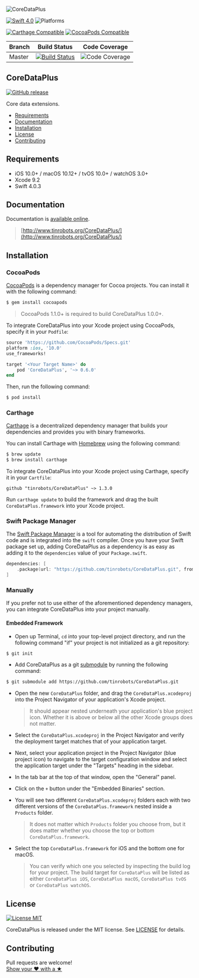 ![CoreDataPlus](https://raw.githubusercontent.com/tinrobots/CoreDataPlus/assets/coredata_plus.png)

[![Swift 4.0](https://img.shields.io/badge/Swift-4.0-orange.svg?style=flat)](https://developer.apple.com/swift)
![Platforms](https://img.shields.io/badge/Platform-iOS%2010%2B%20|%20macOS%2010.12+%20|%20tvOS%2010+%20|%20watchOS%203+-blue.svg) 

[![Carthage Compatible](https://img.shields.io/badge/Carthage-compatible-4BC51D.svg?style=flat)](https://github.com/Carthage/Carthage)
[![CocoaPods Compatible](https://img.shields.io/cocoapods/v/CoreDataPlus.svg)](https://cocoapods.org/pods/CoreDataPlus)

|Branch|Build Status|Code Coverage|
|----|----|----|
|Master|[![Build Status](https://travis-ci.org/tinrobots/CoreDataPlus.svg?branch=master)](https://travis-ci.org/tinrobots/CoreDataPlus)| ![Code Coverage](https://img.shields.io/codecov/c/github/tinrobots/CoreDataPlus/master.svg)|

## CoreDataPlus
[![GitHub release](https://img.shields.io/github/release/tinrobots/CoreDataPlus.svg)](https://github.com/tinrobots/CoreDataPlus/releases) 

Core data extensions.

- [Requirements](#requirements)
- [Documentation](#documentation)
- [Installation](#installation)
- [License](#license)
- [Contributing](#contributing)

## Requirements

- iOS 10.0+ / macOS 10.12+ / tvOS 10.0+ / watchOS 3.0+
- Xcode 9.2
- Swift 4.0.3

## Documentation

Documentation is [available online](http://www.tinrobots.org/CoreDataPlus/).

> [http://www.tinrobots.org/CoreDataPlus/](http://www.tinrobots.org/CoreDataPlus/)

## Installation

### CocoaPods

[CocoaPods](http://cocoapods.org) is a dependency manager for Cocoa projects. You can install it with the following command:

```bash
$ gem install cocoapods
```

> CocoaPods 1.1.0+ is required to build CoreDataPlus 1.0.0+.

To integrate CoreDataPlus into your Xcode project using CocoaPods, specify it in your `Podfile`:

```ruby
source 'https://github.com/CocoaPods/Specs.git'
platform :ios, '10.0'
use_frameworks!

target '<Your Target Name>' do
    pod 'CoreDataPlus', '~> 0.6.0'
end
```

Then, run the following command:

```bash
$ pod install
```

### Carthage

[Carthage](https://github.com/Carthage/Carthage) is a decentralized dependency manager that builds your dependencies and provides you with binary frameworks.

You can install Carthage with [Homebrew](http://brew.sh/) using the following command:

```bash
$ brew update
$ brew install carthage
```

To integrate CoreDataPlus into your Xcode project using Carthage, specify it in your `Cartfile`:

```ogdl
github "tinrobots/CoreDataPlus" ~> 1.3.0
```

Run `carthage update` to build the framework and drag the built `CoreDataPlus.framework` into your Xcode project.

### Swift Package Manager

The [Swift Package Manager](https://swift.org/package-manager/) is a tool for automating the distribution of Swift code and is integrated into the `swift` compiler. 
Once you have your Swift package set up, adding CoreDataPlus as a dependency is as easy as adding it to the `dependencies` value of your `Package.swift`.

```swift
dependencies: [
    .package(url: "https://github.com/tinrobots/CoreDataPlus.git", from: "1.3.0")
]
```

### Manually

If you prefer not to use either of the aforementioned dependency managers, you can integrate CoreDataPlus into your project manually.

#### Embedded Framework

- Open up Terminal, `cd` into your top-level project directory, and run the following command "if" your project is not initialized as a git repository:

```bash
$ git init
```

- Add CoreDataPlus as a git [submodule](http://git-scm.com/docs/git-submodule) by running the following command:

```bash
$ git submodule add https://github.com/tinrobots/CoreDataPlus.git
```

- Open the new `CoreDataPlus` folder, and drag the `CoreDataPlus.xcodeproj` into the Project Navigator of your application's Xcode project.

    > It should appear nested underneath your application's blue project icon. Whether it is above or below all the other Xcode groups does not matter.

- Select the `CoreDataPlus.xcodeproj` in the Project Navigator and verify the deployment target matches that of your application target.
- Next, select your application project in the Project Navigator (blue project icon) to navigate to the target configuration window and select the application target under the "Targets" heading in the sidebar.
- In the tab bar at the top of that window, open the "General" panel.
- Click on the `+` button under the "Embedded Binaries" section.
- You will see two different `CoreDataPlus.xcodeproj` folders each with two different versions of the `CoreDataPlus.framework` nested inside a `Products` folder.

    > It does not matter which `Products` folder you choose from, but it does matter whether you choose the top or bottom `CoreDataPlus.framework`.

- Select the top `CoreDataPlus.framework` for iOS and the bottom one for macOS.

    > You can verify which one you selected by inspecting the build log for your project. The build target for `CoreDataPlus` will be listed as either `CoreDataPlus iOS`, `CoreDataPlus macOS`, `CoreDataPlus tvOS` or `CoreDataPlus watchOS`.


## License

[![License MIT](https://img.shields.io/badge/License-MIT-lightgrey.svg?style=flat)](https://github.com/alemar11/Console/blob/master/LICENSE)

CoreDataPlus is released under the MIT license. See [LICENSE](./LICENSE.md) for details.

## Contributing

Pull requests are welcome!  
[Show your ❤ with a ★](https://github.com/tinrobots/CoreDataPlus/stargazers)
